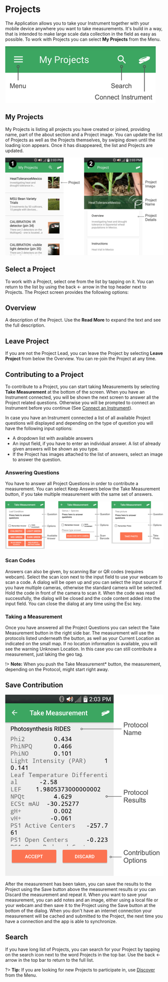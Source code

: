 # Projects

The Application allows you to take your Instrument together with your mobile device anywhere you want to take measurements. It's build in a way, that is intended to make large scale data collection in the field as easy as possible. To work with Projects you can select **My Projects** from the Menu.

![My Projects Menu Bar](images/android-projects-menu.png)

## My Projects

My Projects is listing all projects you have created or joined, providing name, part of the about section and a Project image. You can update the list of Projects as well as the Projects themselves, by swiping down until the loading icon appears. Once it has disappeared, the list and Projects are updated.

![Projects](images/android-projects.png)

## Select a Project

To work with a Project, select one from the list by tapping on it. You can return to the list by using the back ← arrow in the top header next to Projects. The Project screen provides the following options:

## Overview

A description of the Project. Use the **Read More** to expand the text and see the full description.

## Leave Project

If you are not the Project Lead, you can leave the Project by selecting **Leave Project** from below the Overview. You can re-join the Project at any time.

## Contributing to a Project

To contribute to a Project, you can start taking Measurements by selecting **Take Measurement** at the bottom of the screen. When you have an Instrument connected, you will be shown the next screen to answer all the Project related questions. Otherwise you will be prompted to connect an Instrument before you continue (See [Connect an Instrument](mobile-application/connect-an-instrument)).

In case you have an Instrument connected a list of all available Project questions will displayed and depending on the type of question you will have the following input options:

+ A dropdown list with available answers
+ An input field, if you have to enter an individual answer. A list of already given answers will be shown as you type.
+ If the Project has images attached to the list of answers, select an image to answer the question.

### Answering Questions

You have to answer all Project Questions in order to contribute a measurement. You can select Keep Answers below the Take Measurement button, if you take multiple measurement with the same set of answers.

![Question options for Projects, Multiple Choice, User Answer & Scan Barcode, Attach Photo](images/android-project-questions.png)

### Scan Codes

Answers can also be given, by scanning Bar or QR codes (requires webcam). Select the scan icon next to the input field to use your webcam to scan a code. A dialog will be open up and you can select the input source if you have multiple cameras, otherwise the standard camera will be selected. Hold the code in front of the camera to scan it. When the code was read successfully, the dialog will be closed and the code content added into the input field. You can close the dialog at any time using the Esc key.

### Taking a Measurement

Once you have answered all the Project Questions you can select the Take Measurement button in the right side bar. The measurement will use the protocols listed underneath the button, as well as your Current Location as indicated on the small map. If no location information is available, you will see the warning Unknown Location. In this case you can still contribute a measurement, just laking the geo tag.

!> **Note:** When you push the Take Measurement* button, the measurement, depending on the Protocol, might start right away.

## Save Contribution

![Results for a Protocol for a Project](images/android-projects-results.png)

After the measurement has been taken, you can save the results to the Project using the Save button above the measurement results or you can Discard the measurement and repeat it. When you want to save your measurement, you can add notes and an image, either using a local file or your webcam and then save it to the Project using the Save button at the bottom of the dialog. When you don't have an internet connection your measurement will be cached and submitted to the Project, the next time you have a connection and the app is able to synchronize.

## Search

If you have long list of Projects, you can search for your Project by tapping on the <i class="fa fa-search" aria-hidden="true"></i> search icon next to the word Projects in the top bar. Use the back ← arrow in the top bar to return to the full list.

?> **Tip:** If you are looking for new Projects to participate in, use [Discover](mobile-application/discover) from the Menu.